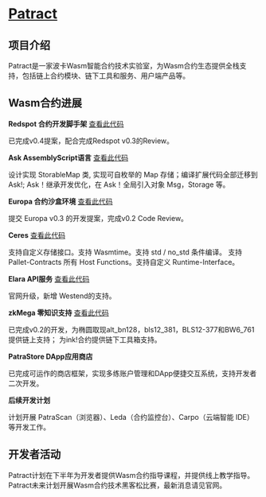 # [Patract](https://patract.io/zh)

## 项目介绍

Patract是一家波卡Wasm智能合约技术实验室，为Wasm合约生态提供全栈支持，包括链上合约模块、链下工具和服务、用户端产品等。

## Wasm合约进展

**Redspot 合约开发脚手架** [查看此代码](https://github.com/patractlabs/redspot)

已完成v0.4提案，配合完成Redspot v0.3的Review。


**Ask AssemblyScript语言** [查看此代码](https://github.com/patractlabs/ask)

设计实现 StorableMap 类, 实现可自枚举的 Map 存储；编译扩展代码全部迁移到 Ask!;
Ask！继承开发优化，在 Ask！全局引入对象 Msg，Storage 等。


**Europa 合约沙盒环境**  [查看此代码](https://github.com/patractlabs/europa)

提交 Europa v0.3 的开发提案，完成v0.2 Code Review。


**Ceres** [查看此代码](https://github.com/patractlabs/ceres)

支持自定义存储接口。支持 Wasmtime。支持 std / no_std 条件编译。
支持 Pallet-Contracts 所有 Host Functions。支持自定义 Runtime-Interface。


**Elara API服务**  [查看此代码](https://docs.elara.patract.io/)

官网升级，新增 Westend的支持。


**zkMega 零知识支持**  [查看此代码](https://github.com/patractlabs/zkmega)

已完成v0.2的开发，为椭圆取现alt_bn128，bls12_381，BLS12-377和BW6_761提供链上支持；
为ink!合约提供链下工具箱支持。


**PatraStore DApp应用商店**

已完成可运作的商店框架，实现多练账户管理和DApp便捷交互系统，支持开发者二次开发。


**后续开发计划**

计划开展 PatraScan（浏览器）、Leda（合约监控台）、Carpo（云端智能 IDE）等开发工作。


## 开发者活动

Patract计划在下半年为开发者提供Wasm合约指导课程，并提供线上教学指导。
Patract未来计划开展Wasm合约技术黑客松比赛，最新消息请见官网。
